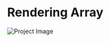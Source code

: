 # Rendering Array

![Project Image](https://github.com/NadaFeteiha/ALAB/blob/main/RALAB-320H.3.1/rendering-arrays/src/assets/Screenshot%202025-02-28%20at%201.10.08%E2%80%AFPM.png)
